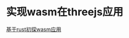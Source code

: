 # 实现wasm在threejs应用

[基于rust初探wasm应用](https://blog.csdn.net/weixin_42429220/article/details/145958895)
